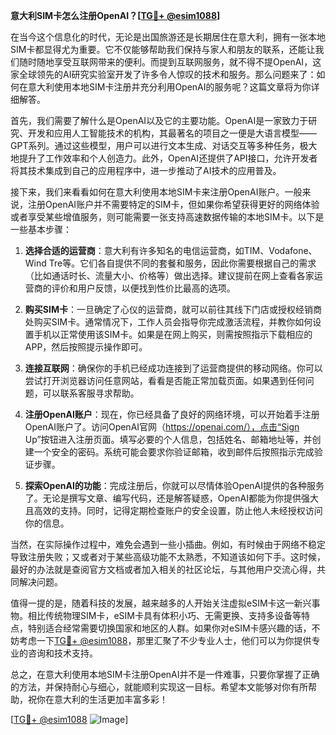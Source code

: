 **意大利SIM卡怎么注册OpenAI？[[TG💪+ @esim1088](https://t.me/s/esim1088)]**

在当今这个信息化的时代，无论是出国旅游还是长期居住在意大利，拥有一张本地SIM卡都显得尤为重要。它不仅能够帮助我们保持与家人和朋友的联系，还能让我们随时随地享受互联网带来的便利。而提到互联网服务，就不得不提OpenAI，这家全球领先的AI研究实验室开发了许多令人惊叹的技术和服务。那么问题来了：如何在意大利使用本地SIM卡注册并充分利用OpenAI的服务呢？这篇文章将为你详细解答。

首先，我们需要了解什么是OpenAI以及它的主要功能。OpenAI是一家致力于研究、开发和应用人工智能技术的机构，其最著名的项目之一便是大语言模型——GPT系列。通过这些模型，用户可以进行文本生成、对话交互等多种任务，极大地提升了工作效率和个人创造力。此外，OpenAI还提供了API接口，允许开发者将其技术集成到自己的应用程序中，进一步推动了AI技术的应用普及。

接下来，我们来看看如何在意大利使用本地SIM卡来注册OpenAI账户。一般来说，注册OpenAI账户并不需要特定的SIM卡，但如果你希望获得更好的网络体验或者享受某些增值服务，则可能需要一张支持高速数据传输的本地SIM卡。以下是一些基本步骤：

1. **选择合适的运营商**：意大利有许多知名的电信运营商，如TIM、Vodafone、Wind Tre等。它们各自提供不同的套餐和服务，因此你需要根据自己的需求（比如通话时长、流量大小、价格等）做出选择。建议提前在网上查看各家运营商的评价和用户反馈，以便找到性价比最高的选项。

2. **购买SIM卡**：一旦确定了心仪的运营商，就可以前往其线下门店或授权经销商处购买SIM卡。通常情况下，工作人员会指导你完成激活流程，并教你如何设置手机以正常使用该SIM卡。如果是在网上购买，则需按照指示下载相应的APP，然后按照提示操作即可。

3. **连接互联网**：确保你的手机已经成功连接到了运营商提供的移动网络。你可以尝试打开浏览器访问任意网站，看看是否能正常加载页面。如果遇到任何问题，可以联系客服寻求帮助。

4. **注册OpenAI账户**：现在，你已经具备了良好的网络环境，可以开始着手注册OpenAI账户了。访问OpenAI官网（https://openai.com/），点击“Sign Up”按钮进入注册页面。填写必要的个人信息，包括姓名、邮箱地址等，并创建一个安全的密码。系统可能会要求你验证邮箱，收到邮件后按照指示完成验证步骤。

5. **探索OpenAI的功能**：完成注册后，你就可以尽情体验OpenAI提供的各种服务了。无论是撰写文章、编写代码，还是解答疑惑，OpenAI都能为你提供强大且高效的支持。同时，记得定期检查账户的安全设置，防止他人未经授权访问你的信息。

当然，在实际操作过程中，难免会遇到一些小插曲。例如，有时候由于网络不稳定导致注册失败；又或者对于某些高级功能不太熟悉，不知道该如何下手。这时候，最好的办法就是查阅官方文档或者加入相关的社区论坛，与其他用户交流心得，共同解决问题。

值得一提的是，随着科技的发展，越来越多的人开始关注虚拟eSIM卡这一新兴事物。相比传统物理SIM卡，eSIM卡具有体积小巧、无需更换、支持多设备等特点，特别适合经常需要切换国家和地区的人群。如果你对eSIM卡感兴趣的话，不妨考虑一下[TG💪+ @esim1088](https://t.me/s/esim1088)，那里汇聚了不少专业人士，他们可以为你提供专业的咨询和技术支持。

总之，在意大利使用本地SIM卡注册OpenAI并不是一件难事，只要你掌握了正确的方法，并保持耐心与细心，就能顺利实现这一目标。希望本文能够对你有所帮助，祝你在意大利的生活更加丰富多彩！

[[TG💪+ @esim1088](https://t.me/s/esim1088) ![Image](https://i.postimg.cc/4NQfJmqS/Snipaste-2025-05-13-00-14-12.png)]